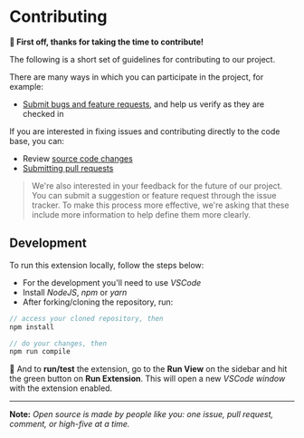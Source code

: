 # Contributing

**🌱  First off, thanks for taking the time to contribute!**

The following is a short set of guidelines for contributing to our project.

There are many ways in which you can participate in the project, for example:

* [Submit bugs and feature requests](https://github.com/ftonato/vscode-password-generator/issues/new), and help us verify as they are checked in

If you are interested in fixing issues and contributing directly to the code base, you can:

* Review [source code changes](https://github.com/ftonato/vscode-password-generator/pulls)
* [Submitting pull requests](https://github.com/ftonato/vscode-password-generator/compare)


> We're also interested in your feedback for the future of our project. You can submit a suggestion or feature request through the issue tracker. To make this process more effective, we're asking that these include more information to help define them more clearly.


## Development

To run this extension locally, follow the steps below:

- For the development you'll need to use _VSCode_
- Install _NodeJS_, _npm_ or _yarn_
- After forking/cloning the repository, run:

```javascript
// access your cloned repository, then
npm install

// do your changes, then
npm run compile
```

📍  And to **run/test** the extension, go to the **Run View** on the sidebar  and hit the green button on **Run Extension**. This will open a new _VSCode window_ with the extension enabled.

----


**Note:** *Open source is made by people like you: one issue, pull request, comment, or high-five at a time.*
